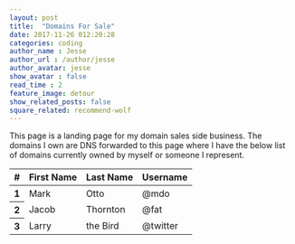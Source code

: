 ```yaml
---
layout: post
title:  "Domains For Sale"
date: 2017-11-26 012:20:28
categories: coding
author_name : Jesse
author_url : /author/jesse
author_avatar: jesse
show_avatar : false
read_time : 2
feature_image: detour
show_related_posts: false
square_related: recommend-wolf
---
```

<p>This page is a landing page for my domain sales side business. The domains I own are DNS forwarded to this page where I have the below list of domains currently owned by myself or someone I represent.</p>

<table class="table table-dark">
  <thead>
    <tr>
      <th scope="col">#</th>
      <th scope="col">First Name</th>
      <th scope="col">Last Name</th>
      <th scope="col">Username</th>
    </tr>
  </thead>
  <tbody>
    <tr>
      <th scope="row">1</th>
      <td>Mark</td>
      <td>Otto</td>
      <td>@mdo</td>
    </tr>
    <tr>
      <th scope="row">2</th>
      <td>Jacob</td>
      <td>Thornton</td>
      <td>@fat</td>
    </tr>
    <tr>
      <th scope="row">3</th>
      <td>Larry</td>
      <td>the Bird</td>
      <td>@twitter</td>
    </tr>
  </tbody>
</table>

